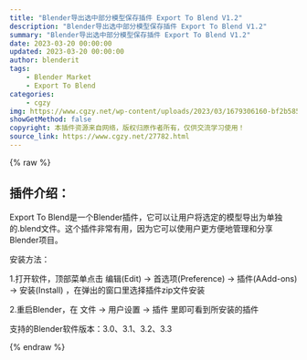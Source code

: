 ```yaml
---
title: "Blender导出选中部分模型保存插件 Export To Blend V1.2"
description: "Blender导出选中部分模型保存插件 Export To Blend V1.2"
summary: "Blender导出选中部分模型保存插件 Export To Blend V1.2"
date: 2023-03-20 00:00:00
updated: 2023-03-20 00:00:00
author: blenderit
tags: 
    - Blender Market
    - Export To Blend
categories:
    - cgzy
img: https://www.cgzy.net/wp-content/uploads/2023/03/1679306160-bf2b585aaeb7a04.webp
showGetMethod: false
copyright: 本插件资源来自网络，版权归原作者所有，仅供交流学习使用！
source_link: https://www.cgzy.net/27782.html
---
```


{% raw %}
<div class="wp-block-pandastudio-title"><div class="title_style_01"><h2 id="h2-0">插件介绍：</h2></div></div><p class="is-style-text-indent-2em">Export To Blend是一个Blender插件，它可以让用户将选定的模型导出为单独的.blend文件。这个插件非常有用，因为它可以使用户更方便地管理和分享Blender项目。</p><div class="wp-block-pandastudio-title"><div class="title_style_01"><p>安装方法：</p></div></div><p>1.打开软件，顶部菜单点击 编辑(Edit) → 首选项(Preference) → 插件(AAdd-ons) → 安装(Install) ，在弹出的窗口里选择插件zip文件安装</p><p>2.重启Blender，在 文件 → 用户设置 → 插件 里即可看到所安装的插件</p><div class="wp-block-pandastudio-tips"><div class="tip success "><p>支持的Blender软件版本：3.0、3.1、3.2、3.3</p>
</div></div>
<div style="display: none">cgzy</div>
{% endraw %}